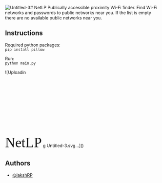 ![Untitled-3](https://github.com/lakshRP/NetLP/assets/91580291/11fdc2c1-290d-4ff7-af78-dfd2e4b909b0)# NetLP
Publically accessible proximity Wi-Fi finder. Find Wi-Fi networks and passwords to public networks near you. If the list is empty there are no available public networks near you. 

## Instructions
Required python packages: \
`pip install pillow`

Run: \
`python main.py`

![Uploadin<?xml version="1.0" encoding="utf-8"?>
<!-- Generator: Adobe Illustrator 27.9.1, SVG Export Plug-In . SVG Version: 6.00 Build 0)  -->
<svg version="1.1" id="Layer_1" xmlns="http://www.w3.org/2000/svg" xmlns:xlink="http://www.w3.org/1999/xlink" x="0px" y="0px"
	 viewBox="0 0 150 50" style="enable-background:new 0 0 150 50;" xml:space="preserve">
<style type="text/css">
	.st0{fill:#00B6F1;}
	.st1{font-family:'Modern-Regular';}
	.st2{font-size:45.9708px;}
</style>
<text transform="matrix(1 0 0 1 11.2994 40.215)" class="st0 st1 st2">NetLP</text>
</svg>
g Untitled-3.svg…]()

## Authors

- [@lakshRP](https://www.github.com/octokatherine)

